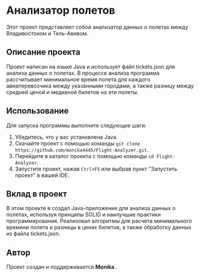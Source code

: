 # Анализатор полетов

Этот проект представляет собой анализатор данных о полетах между Владивостоком и Тель-Авивом.

## Описание проекта

Проект написан на языке Java и использует файл tickets.json для анализа данных о полетах. В процессе анализа программа рассчитывает минимальное время полета для каждого авиаперевозчика между указанными городами, а также разницу между средней ценой и медианой билетов на эти полеты.

## Использование

Для запуска программы выполните следующие шаги:

1. Убедитесь, что у вас установлена Java.
2. Скачайте проект с помощью команды `git clone https://github.com/monika4445/Flight-Analyzer.git`.
3. Перейдите в каталог проекта с помощью команды `cd Flight-Analyzer`.
4. Запустите проект, нажав `Ctrl+F5` или выбрав пункт "Запустить проект" в вашей IDE.

## Вклад в проект

В этом проекте я создал Java-приложение для анализа данных о полетах, используя принципы SOLID и наилучшие практики программирования. Реализовал алгоритмы для расчета минимального времени полета и разницы в ценах билетов, а также обработку данных из файла tickets.json.

## Автор

Проект создан и поддерживается **Monika**.
